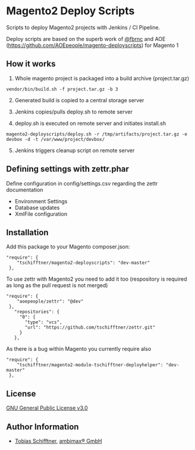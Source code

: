 # Magento2 Deploy Scripts

Scripts to deploy Magento2 projects with Jenkins / CI Pipeline. 

Deploy scripts are based on the superb work of [@fbrnc](https://twitter.com/fbrnc) and AOE (https://github.com/AOEpeople/magento-deployscripts) for Magento 1

## How it works

1) Whole magento project is packaged into a build archive (project.tar.gz)
```
vendor/bin/build.sh -f project.tar.gz -b 3
```

2) Generated build is copied to a central storage server

3) Jenkins copies/pulls deploy.sh to remote server

4) deploy.sh is executed on remote server and initiates install.sh
```
magento2-deployscripts/deploy.sh -r /tmp/artifacts/project.tar.gz -e devbox -d -t /var/www/project/devbox/
```
5) Jenkins triggers cleanup script on remote server

## Defining settings with zettr.phar

Define configuration in config/settings.csv regarding the
zettr documentation

 - Environment Settings
 - Database updates
 - XmlFile configuration
 

## Installation

Add this package to your Magento composer.json:

```
"require": {
    "tschifftner/magento2-deployscripts": "dev-master"
 },
```

To use zettr with Magento2 you need to add it too (respository is required
as long as the pull request is not merged)
```
"require": {
    "aoepeople/zettr": "@dev"
 },
   "repositories": {
     "0": {
       "type": "vcs",
       "url": "https://github.com/tschifftner/zettr.git"
     }
   },
```

As there is a bug within Magento you currently require also
```
"require": {
    "tschifftner/magento2-module-tschifftner-deployhelper": "dev-master"
 },
```

## License

[GNU General Public License v3.0](http://choosealicense.com/licenses/gpl-3.0/)

## Author Information

 - [Tobias Schifftner](https://twitter.com/tschifftner), [ambimax® GmbH](https://www.ambimax.de)
